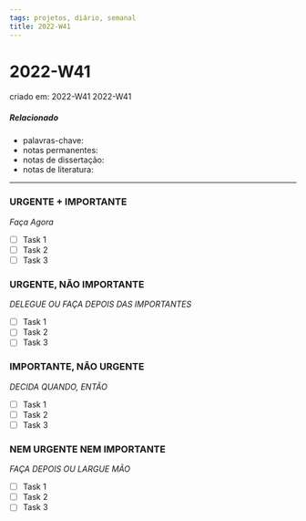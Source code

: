 ```yaml
---
tags: projetos, diário, semanal
title: 2022-W41
---
```


# 2022-W41

criado em: 2022-W41 2022-W41

##### Relacionado

- palavras-chave: 
- notas permanentes: 
- notas de dissertação:
- notas de literatura: 

---

### URGENTE + IMPORTANTE

*Faça Agora*

- [ ] Task 1
- [ ] Task 2
- [ ] Task 3

### URGENTE, NÃO IMPORTANTE

*DELEGUE OU FAÇA DEPOIS DAS IMPORTANTES*

- [ ] Task 1
- [ ] Task 2
- [ ] Task 3

### IMPORTANTE, NÃO URGENTE

*DECIDA QUANDO, ENTÃO*

- [ ] Task 1
- [ ] Task 2
- [ ] Task 3

### NEM URGENTE NEM IMPORTANTE

*FAÇA DEPOIS OU LARGUE MÃO*

- [ ] Task 1
- [ ] Task 2
- [ ] Task 3
